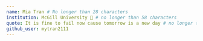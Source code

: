 ```yaml
---
name: Mia Tran # No longer than 28 characters
institution: McGill University 🚩 # no longer than 58 characters
quote: It is fine to fail now cause tomorrow is a new day # no longer than 100 characters, avoid using quotes(") to guarantee the format remains the same.
github_user: mytran2111
---
```

